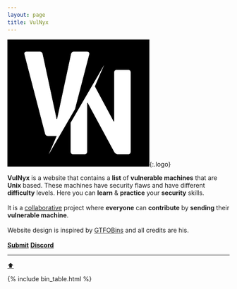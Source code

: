 ```yaml
---
layout: page
title: VulNyx
---
```


![logo](/assets/logo.png){:.logo}

<div id="vvm-state">
<b>VulNyx</b> is a website that contains a <b>list</b> of <b>vulnerable machines</b> that are <b>Unix</b> based. These machines have security flaws and have different <b>difficulty</b> levels. Here you can <b>learn</b> & <b>practice</b> your <b>security</b> skills.
<br>
<br>
It is a <a href="https://github.com/vulnyx/vulnyx.github.io/graphs/contributors" target="_blank">collaborative</a> project where <b>everyone</b> can <b>contribute</b> by <b>sending</b> their <b>vulnerable machine</b>.
<br>
<br>
Website design is inspired by <a href="https://gtfobins.github.io/" target="_blank">GTFOBins</a> and all credits are his.
<br>
<br>
<span class="cinfo"><a href="submit"><b>Submit</b></a>&nbsp;<a href="https://discord.gg/qdm3bN3Emb" target="_blank"><b>Discord</b></a></span>
<br>
<hr>
</div>
<a href="#" class="bttop">⬆️</a>

{% include bin_table.html %}
